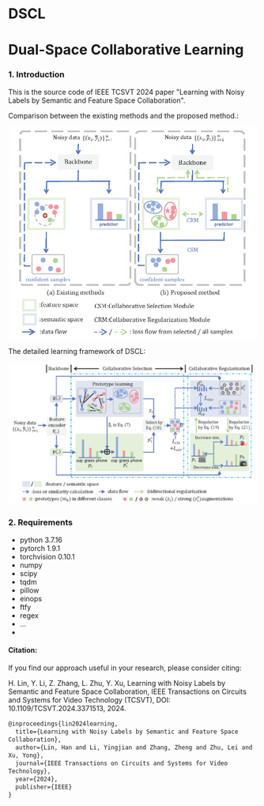 # DSCL

# Dual-Space Collaborative Learning


### 1. Introduction

This is the source code of IEEE TCSVT 2024 paper "Learning with Noisy Labels by Semantic and Feature Space Collaboration".

Comparison between the existing methods and the proposed method.:

![](./Fig_1.png)

The detailed learning framework of DSCL:

![](./Fig_2.png)


### 2. Requirements

- python 3.7.16
- pytorch 1.9.1
- torchvision 0.10.1
- numpy
- scipy
- tqdm
- pillow
- einops
- ftfy
- regex
- ...
- 
#### Citation:

If you find our approach useful in your research, please consider citing:

H. Lin, Y. Li, Z. Zhang, L. Zhu, Y. Xu, Learning with Noisy Labels by Semantic and Feature Space Collaboration, IEEE Transactions on Circuits and Systems for Video Technology (TCSVT), DOI: 10.1109/TCSVT.2024.3371513, 2024. 

```
@inproceedings{lin2024learning,
  title={Learning with Noisy Labels by Semantic and Feature Space Collaboration},
  author={Lin, Han and Li, Yingjian and Zhang, Zheng and Zhu, Lei and Xu, Yong},
  journal={IEEE Transactions on Circuits and Systems for Video Technology},
  year={2024},
  publisher={IEEE}
}
```
